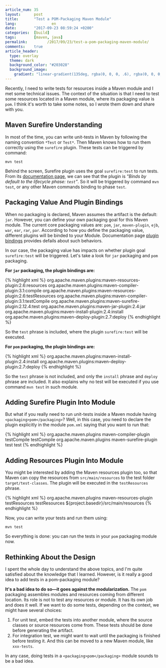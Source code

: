 ```yaml
---
article_num: 35
layout:      post
title:       "Test a POM-Packaging Maven Module"
lang:                en
date:        "2017-09-23 08:59:24 +0200"
categories:  [build]
tags:        [maven, java]
permalink:         /2017/09/23/test-a-pom-packaging-maven-module/
comments:    true
article_header:
  type: overlay
  theme: dark
  background_color: "#203028"
  background_image:
    gradient: "linear-gradient(135deg, rgba(0, 0, 0, .6), rgba(0, 0, 0, .4))"
---
```


Recently, I need to write tests for resources inside a Maven module and I met
some technical issues. The context of the situation is that I need to test some
resources located in a Maven module, where its packaging value is `pom`. I
think it's worth to take some notes, so I wrote them down and share with you.

<!--more-->

## Maven Surefire Understanding

In most of the time, you can write unit-tests in Maven by following the naming
convention `*Test` or `Test*`. Then Maven knows how to run them correctly using
the `surefire` plugin. These tests can be triggered by command:

    mvn test

Behind the screen, Surefire plugin uses the goal `surefire:test` to run tests.
From its [documentation page][surefire-test], we can see that the plugin is
_"Binds by default to the lifecycle phase: `test`"_. So it will be triggered by
command `mvn test`, or any other Maven commands binding to phase `test`.

## Packaging Value And Plugin Bindings

When no packaging is declared, Maven assumes the artifact is the default: `jar`.
However, you can define your own packaging goal for this Maven module. The
current core packaging values are: `pom`, `jar`, `maven-plugin`, `ejb`, `war`,
`ear`, `rar`, `par`. According to how you define the packaging value, different
plugins will be binded to your Module. Documentation page [plugin
bindings][plugin-bindings] provides defails about such behaviors.

In our case, the packaging value has impacts on whether plugin goal
`surefire:test` will be triggered. Let's take a look for `jar` packaging and
`pom` packaging.

**For `jar` packaging, the plugin bindings are:**

{% highlight xml %}
<phases>
  <process-resources>
    org.apache.maven.plugins:maven-resources-plugin:2.6:resources
  </process-resources>
  <compile>
    org.apache.maven.plugins:maven-compiler-plugin:3.1:compile
  </compile>
  <process-test-resources>
    org.apache.maven.plugins:maven-resources-plugin:2.6:testResources
  </process-test-resources>
  <test-compile>
    org.apache.maven.plugins:maven-compiler-plugin:3.1:testCompile
  </test-compile>
  <test>
    org.apache.maven.plugins:maven-surefire-plugin:2.12.4:test
  </test>
  <package>
    org.apache.maven.plugins:maven-jar-plugin:2.4:jar
  </package>
  <install>
    org.apache.maven.plugins:maven-install-plugin:2.4:install
  </install>
  <deploy>
    org.apache.maven.plugins:maven-deploy-plugin:2.7:deploy
  </deploy>
</phases>
{% endhighlight %}

So the `test` phrase is included, where the plugin `surefire:test` will be
executed.

**For `pom` packaging, the plugin bindings are:**

{% highlight xml %}
<phases>
  <install>
    org.apache.maven.plugins:maven-install-plugin:2.4:install
  </install>
  <deploy>
    org.apache.maven.plugins:maven-deploy-plugin:2.7:deploy
  </deploy>
</phases>
{% endhighlight %}

So the `test` phrase is not included, and only the `install` phrase and
`deploy` phrase are included. It also explains why no test will be executed if
you use command `mvn test` in such module.

## Adding Surefire Plugin Into Module

But what if you really need to run unit-tests inside a Maven module having
`<packaging>pom</packaging>`? Well, in this case, you need to declare the plugin
explicitly in the module `pom.xml` saying that you want to run that:

{% highlight xml %}
<build>
  <plugins>
    <plugin>
      <groupId>org.apache.maven.plugins</groupId>
      <artifactId>maven-compiler-plugin</artifactId>
      <execution>
        <id>testCompile</id>
        <goals>
          <goal>testCompile</goal>
        </goals>
      </execution>
    </plugin>
    <plugin>
      <groupId>org.apache.maven.plugins</groupId>
      <artifactId>maven-surefire-plugin</artifactId>
      <execution>
        <id>test</id>
        <goals>
          <goal>test</goal>
        </goals>
      </execution>
    </plugin>
  </plugins>
</build>
{% endhighlight %}

## Adding Resources Plugin Into Module

You might be interested by adding the Maven resources plugin too, so that Maven
can copy the resources from `src/main/resources` to the test folder
`target/test-classes`. The plugin will be executed in the `testResources`
phrase.

{% highlight xml %}
<build>
  <plugins>
    <plugin>
      <groupId>org.apache.maven.plugins</groupId>
      <artifactId>maven-resources-plugin</artifactId>
      <execution>
        <id>testResources</id>
        <goals>
          <goal>testResources</goal>
        </goals>
      </execution>
    </plugin>
  </plugins>
  <testResources>
    <testResource>
      <directory>${project.basedir}/src/main/resources</directory>
    </testResource>
  </testResources>
</build>
{% endhighlight %}

Now, you can write your tests and run them using:

    mvn test

So everything is done: you can run the tests in your `pom` packaging module now.

## Rethinking About the Design

I spent the whole day to understand the above topics, and I'm quite satisfied
about the knowledge that I learned. However, is it really a good idea to add
tests in a pom-packaging module?

**It's a bad idea to do so—it goes against the modularization.** The `pom`
packaging assembles modules and resources coming from different location. Its
role is not to test any resources or module. It has its own job and does it
well. If we want to do some tests, depending on the context, we might have
several choices:

1. For unit test, embed the tests into another module, where the source classes
or source resources come from. These tests should be done before generating the
artifact.
2. For integration test, we might want to wait until the packaging is finished
before testing it. And this can be moved to a new Maven module, like
`xxx-tests`. 

In any case, doing tests in a `<packaging>pom</packaging>` module sounds to be a
bad idea.

[surefire-test]: http://maven.apache.org/surefire/maven-surefire-plugin/test-mojo.html
[plugin-bindings]: http://maven.apache.org/ref/3.5.0/maven-core/default-bindings.html
